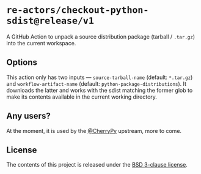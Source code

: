 # `re-actors/checkout-python-sdist@release/v1`

A GitHub Action to unpack a source distribution package
(tarball / `.tar.gz`) into the current workspace.


## Options

This action only has two inputs — `source-tarball-name` (default:
`*.tar.gz`) and `workflow-artifact-name` (default:
`python-package-distributions`). It downloads the latter and works with
the sdist matching the former glob to make its contents available in the
current working directory.


## Any users?

At the moment, it is used by the [@CherryPy] upstream, more to come.


## License

The contents of this project is released under the
[BSD 3-clause license].


[BSD 3-clause license]: LICENSE
[@CherryPy]: https://github.com/cherrypy
